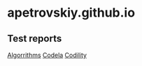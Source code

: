 # apetrovskiy.github.io

## Test reports
[Algorrithms](https://apetrovskiy.github.io/testAlgo)
[Codela](https://apetrovskiy.github.io/testCode)
[Codility](https://apetrovskiy.github.io/testCodi)
